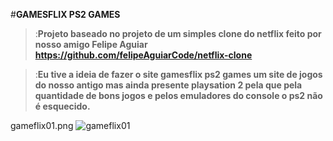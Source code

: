 

#**GAMESFLIX PS2 GAMES**

>:**Projeto baseado no projeto de um simples clone do netflix feito por nosso amigo Felipe Aguiar https://github.com/felipeAguiarCode/netflix-clone**

>:**Eu tive a ideia de fazer o site gamesflix ps2 games um site de jogos do nosso antigo mas ainda presente playsation 2 pela que pela quantidade de bons jogos e pelos emuladores do console o ps2 não é esquecido.**

gameflix01.png
![gameflix01](https://user-images.githubusercontent.com/26151437/119005987-58a5dd80-b966-11eb-9197-5f7d41390055.png)

